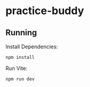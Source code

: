 # practice-buddy

## Running

Install Dependencies:
```
npm install
```

Run Vite:
```
npm run dev
```